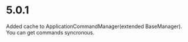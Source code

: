 # 5.0.1  
Added cache to ApplicationCommandManager(extended BaseManager).  
You can get commands syncronous.    